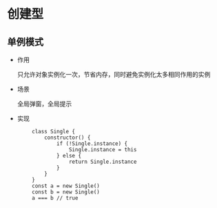 # 创建型

## 单例模式
* 作用
    
    只允许对象实例化一次，节省内存，同时避免实例化太多相同作用的实例
* 场景

    全局弹窗，全局提示
* 实现
```
        class Single {
            constructor() { 
                if (!Single.instance) {
                    Single.instance = this
                } else {
                    return Single.instance
                }
            }
        }
        const a = new Single()
        const b = new Single()
        a === b // true
```